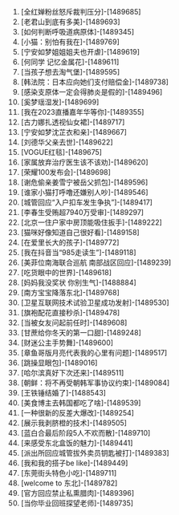 
1. [全红婵粉丝怒斥裁判压分]-[1489685]
1. [老君山到底有多美]-[1489693]
1. [如何判断呼吸道病原体]-[1489345]
1. [小猫：别怕有我在]-[1489769]
1. [宁安如梦姐姐姐夫也开虐]-[1489619]
1. [何同学 记忆金属花]-[1489611]
1. [当孩子想去淘气堡]-[1489595]
1. [韩法院：日本应向她们支付赔偿金]-[1489738]
1. [感染支原体一定会得肺炎是假的]-[1489496]
1. [奚梦瑶湿发]-[1489699]
1. [我在2023直播嘉年华等你]-[1489355]
1. [古力娜扎透视仙女裙]-[1489717]
1. [宁安如梦沈芷衣和亲]-[1489667]
1. [刘德华父亲去世]-[1489622]
1. [VOGUE红毯]-[1489675]
1. [家属放弃治疗医生该不该劝]-[1489620]
1. [荣耀100发布会]-[1489698]
1. [谢危偷亲姜雪宁被岳父抓包]-[1489596]
1. [谁家小猫打呼噜还嫌别人吵]-[1489546]
1. [城管回应“入户扣车发生争执”]-[1489417]
1. [李春生受贿超7940万受审]-[1489297]
1. [北京一住户家中房顶能吸住扳手]-[1489222]
1. [猫咪好像知道自己很好看]-[1489158]
1. [在爱里长大的孩子]-[1489772]
1. [我在抖音当“985走读生”]-[1489118]
1. [美菲位南海联合巡航 南部战区回应]-[1489239]
1. [吃货眼中的世界]-[1489618]
1. [妈妈我没奖状 你别生气]-[1488884]
1. [南方宝宝降落东北]-[1489768]
1. [卫星互联网技术试验卫星成功发射]-[1489530]
1. [旗袍配花直接秒杀]-[1489478]
1. [当被女友问起前任时]-[1489608]
1. [甘蔗给你冬天的第一口甜]-[1489248]
1. [财迷公主手势舞]-[1489600]
1. [章鱼哥版月亮代表我的心里有问题]-[1489517]
1. [跳操显眼包]-[1489016]
1. [哈尔滨真好下次还来]-[1489511]
1. [朝鲜：将不再受朝韩军事协议约束]-[1489084]
1. [王铁锤结婚了]-[1488543]
1. [美食博主去韩国都吃了啥]-[1489539]
1. [一种很新的反差大爆改]-[1489254]
1. [展示我剥脐橙的技术]-[1489505]
1. [蓝白合最后阶段5人不欢而散]-[1489710]
1. [来感受东北盒饭的魅力]-[1489441]
1. [派出所回应城管拔外卖员钥匙被打]-[1489383]
1. [我和我的搭子be like]-[1489449]
1. [东莞街头特色小吃]-[1489711]
1. [welcome to 东北]-[1489782]
1. [官方回应禁止私熏腊肉]-[1489396]
1. [当你毕业回班探望老师]-[1489735]